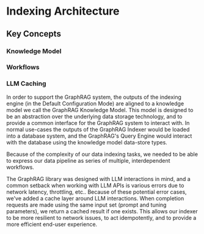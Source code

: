 # Indexing Architecture

## Key Concepts

### Knowledge Model

### Workflows

### LLM Caching

In order to support the GraphRAG system, the outputs of the indexing engine (in the Default Configuration Mode) are aligned to a knowledge model we call the GraphRAG Knowledge Model.
This model is designed to be an abstraction over the underlying data storage technology, and to provide a common interface for the GraphRAG system to interact with.
In normal use-cases the outputs of the GraphRAG Indexer would be loaded into a database system, and the GraphRAG's Query Engine would interact with the database using the knowledge model data-store types.

Because of the complexity of our data indexing tasks, we needed to be able to express our data pipeline as series of multiple, interdependent workflows.

The GraphRAG library was designed with LLM interactions in mind, and a common setback when working with LLM APIs is various errors due to network latency, throttling, etc..
Because of these potential error cases, we've added a cache layer around LLM interactions.
When completion requests are made using the same input set (prompt and tuning parameters), we return a cached result if one exists.
This allows our indexer to be more resilient to network issues, to act idempotently, and to provide a more efficient end-user experience.

